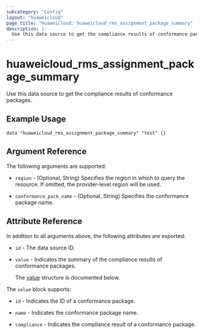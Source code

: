 ```yaml
---
subcategory: "Config"
layout: "huaweicloud"
page_title: "HuaweiCloud: huaweicloud_rms_assignment_package_summary"
description: |-
  Use this data source to get the compliance results of conformance packages.
---
```


# huaweicloud_rms_assignment_package_summary

Use this data source to get the compliance results of conformance packages.

## Example Usage

```hcl
data "huaweicloud_rms_assignment_package_summary" "test" {}
```

## Argument Reference

The following arguments are supported:

* `region` - (Optional, String) Specifies the region in which to query the resource.
  If omitted, the provider-level region will be used.

* `conformance_pack_name` - (Optional, String) Specifies the conformance package name.

## Attribute Reference

In addition to all arguments above, the following attributes are exported:

* `id` - The data source ID.

* `value` - Indicates the summary of the compliance results of conformance packages.

  The [value](#value_struct) structure is documented below.

<a name="value_struct"></a>
The `value` block supports:

* `id` - Indicates the ID of a conformance package.

* `name` - Indicates the conformance package name.

* `compliance` - Indicates the compliance result of a conformance package.
